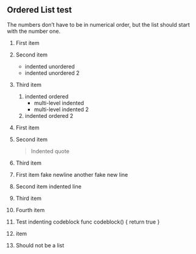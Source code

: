 ## Ordered List test
The numbers don’t have to be in numerical order, but the list should start with the number one.

1. First item
2. Second item
    - indented unordered
    - indented unordered 2
3. Third item
    1. indented ordered
        + multi-level indented
        + multi-level indented 2
    1. indented ordered 2
  
1. First item
1. Second item
    > Indented quote
1. Third item

1. First item
fake newline
another fake new line
1. Second item
    indented line
3. Third item
5. Fourth item

1. Test indenting codeblock
        func codeblock() {
            return true
        }
1. item

13. Should not be a list
